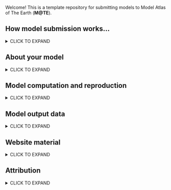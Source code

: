 Welcome! This is a template repository for submitting models to Model Atlas of The Earth (**M@TE**). 

How model submission works...
-----

<details><summary>CLICK TO EXPAND</summary>
<p>


* create a new repository by clicking on the __Use this template__ button above
* name your repository using this convention:
   * `creatorname_year_keyword` (e.g. `corcho_2022_collision`)
* populate this markdown document (`Readme.md`) with as much information as you can
* information is recorded in 3 recurring structures:
    * **Metadata Fields** (markdown tables)
    * **Metadata Tags** (markdown checkboxes)
    * **File Description** (markdown tables)
* you need to physically edit the markdown (plain text). You can do this directly through github, or on your device with a plain text editor.
    * Many of the fields have place holder / example text to help guide you. Delete this text and replace with your own.   
* add any files to the `model_files` and `web_files` subfolders.
* once you have completed these steps, you can submit your model back to M@TE <https://github.com/ModelAtlasofTheEarth>

> **Note**
> The Wiki provides more detailed information on submission. Create a Github Issue if you have problems or questions. 

  
</p>
</details>

About your model
-----

<details><summary>CLICK TO EXPAND</summary>
<p>

**Metadata fields**

Field | Value | Notes
--- | --- | ---
**Title** |The Role of Lithospheric-Deep Mantle Interactions on the Style and Stress Evolution of Arc-Continent Collision | ...
**Abstract** | Continents grow by the successive accretion of material to their margins, mostly collision and accretion of intra-oceanic magmatic arcs. We investigate the effect of arc buoyancy and viscosity on the mode of collision, and the effects on the margin using a computer modeling approach. Our simulations show that upon collision, it is a small differential in density (3%) between the colliding arc and the continental margin that dictates whether subduction continues or stops after collision. In addition, our models show that arc buoyancy and viscosity drive lithospheric extension in the continental plate. Also, as the subducting slab reaches a mantle discontinuity at 660 km depth, it folds and causes strain and stress fluctuations on the margin.| 
**Keywords** | Collision, subduction, accretion | 
**Field of research (FOR) code** | 3706,370604  | 


**Metadata  Tags**

> **Note**
> Place an X in in the boxes to select!

- [X] published study
- [ ] commmunity benchmark
- [ ] attempted reproduction of a previous model (including with different codes, etc)
- [ ] missing data model (input files available, requires re-running by community)


</p>
</details>


Model computation and reproduction
-----

<details><summary>CLICK TO EXPAND</summary>
<p>

**Metadata fields**


The following fields provide information and references for sources and processes that were used to create the dataset.  Provide software and computing details, versioning, web references, DOIs, Github links, input datasets etc. on any of the components and workflows that went into the generation of the dataset. 


Field | Value | Notes
--- | --- | ---
**software framework** |UWGeodynamics  | 
**software version** | |
**source code link** |  https://github.com/underworldcode/UWGeodynamics | 
**input datasets** | None | 
**computer details** | E.g., cluster name, Operating System, MPI version, number of cores  | 
**additional notes** | E.g., This product was generated by XX method as described by XX et al. (yyyy) <paper doi>. Further details and code for the method are available in the Github/code repository XX....This product is derived from dataset XX (dataset doi or link to details). The method is detailed in .... and uses inputs X (link), Y (link), Z (link) to produce this published product. |



**Metadata  Tags**

- [X] this submission includes input files
- [ ] this submission includes a software container or environent file for __running the model__ (i.e. docker image, dockerfile, conda environment.yml)
- [X] this submission includes postprocessing files
- [ ] this submission includes a software container or environent file __for postprocessing__
- [ ] postprocessing files are linked to data on the NCI's GeoNetwork (through thredds/OPeNDAP API)


> **Note**
> Please add any additional files (related to model execution, reproduction and postprocessing) to the `model_files` folder. Describe these files in the **File Description** table below.

**File Description**

Filename/pattern | Description | Notes
--- | --- | ---
`SubductionTransference_Mechanical_25Km-WeakerLM.ipynb`  | Jupyter notebook to run model with 25 km thick arc-crust   | Additional info | 
`ModelGeometry.py` | python script with functions/variables requied by `SubductionTransference_Mechanical_25Km-WeakerLM.ipynb` | 
`MechanicalProperties.py` | python script with functions/variables requied by `SubductionTransference_Mechanical_25Km-WeakerLM.ipynb | 
`Figure_6_Kinematics_Analysis.ipynb` | Jupyter notebook containing workflow to recreate Fig. 6 of Corcho. et al 2022 |




</p>
</details>


Model output data
-----

<details><summary>CLICK TO EXPAND</summary>
<p>


**Metadata  Tags**

- [X] this submission  includes model output data

> **Note**
> If the above box is ticked, the M@TE team will contact you with details for uploading data. Please fill out the **Metadata fields** Tables below.  Please describe output data files using the **File Description** Table. 
  
**Metadata fields**

Field | Value | Notes
--- | --- | ---
**Temporal extents (if applicable)** | | ---
**Spatial extents (if applicable)** | | ---
**Local NCI file path** | Completed once data are available on NCI Geonetwork Catalog | 
**DOI (NCI Internal Field)** |Completed once data are available on NCI Geonetwork Catalog | 
**additional notes** | E.g., output data are saved at time/step increments of (100 Kyr) |


> **Note**
> Model output data is _Not_ submitted through Github. However the **File Description** Table provides a place to describe those files. Include anything that might be useful for the community (or your future self): datum or reference values, units, nature of the data (scalar/vector/tensor), order of components. 

**File Description**

Filename/pattern | Description | Notes
--- | --- | ---
XDMF.fields.00*.xmf | | 
XDMF.swarms.00*.xmf | |
materialField-*.h5 | |
plasticStrain-*.h5 | |
pressureField-*.h5 | |
projDensityField-*.h5 | |
projMaterialField-*.h5 | |
projPlasticStrain-*.h5 | |
projStressField-*.h5 | |
projStressTensor-*.h5 | |
projTimeField-*.h5 | |
projViscosityField-*.h5 | |
strainRateField-*.h5 | |
swarm-*.h5 | |
timeField-*.h5 | |
velocityField-*.h5 | |
ArcTracers-*.h5 | |
ArcTracers-*.xdmf | |
ArcTracers_Arc_nodes_velocity_X-*.h5 | |
ArcTracers_Arc_nodes_velocity_Y-*.h5 | |
ArcTracers_Time_Arc-*.h5 | |
ArcTracers_global_index-*.h5 | |
CratonTracers-*.h5 | |
CratonTracers-*.xdmf | |
CratonTracers_Cratonic_overriding_plate_velocity_X-*.h5 | |
CratonTracers_Cratonic_overriding_plate_velocity_Y-*.h5 | |
CratonTracers_Time_SP-*.h5 | |
CratonTracers_global_index-*.h5 | |
OPTracers-*.h5 | |
OPTracers-*.xdmf | |
OPTracers_Time_OP-*.h5 | |
OPTracers_global_index-*.h5 | |
SPTracers-*.h5 | |
SPTracers-*.xdmf | |
SPTracers_Subducting_plate_velocity_X-*.h5 | |
SPTracers_Subducting_plate_velocity_Y-*.h5 | |
SPTracers_Time_SP-*.h5 | |


</p>
</details>


Website material
-----

<details><summary>CLICK TO EXPAND</summary>
<p>


> **Note**
> To feature your model on our website (<https://mate.science>), we will require some images/animations and captions. Please add files to the `web_files` folder, and describe these files using the following **File Description** Table. The **Purpose** field will be used to help direct the content. You do not need to supply all of these, and you may supply multiple files with the same purpose.

**File Description**

File | Purpose | Caption
--- | --- | ---
`landing_image.png` | landing page image |  Example of the temporal evolution of the numerical simulations that result in failed arc transference and slab break-off (more buoyant remnant arcs) with an
effective thickness between 32 and 35 km.
`graphic_abstract.png` | visual abstract |  Schematic illustration of initial model conditions and subsequent post-collisional evolution of the two identified styles of arc-continent collision, whose dynamics are controlled by arc transference and slab-anchoring in less buoyant remnant arcs (see publication for further detail)
`model_setup.jpg` | model setup | (a) Model set up for numerical simulations based on previous research in the dynamics of accretionary continental margins (Moresi et al., 2014). It includes an oceanic subducting plate (dark yellow), an overriding plate composed by a continental (cyan) and cratonic domain (dark blue), and a ribbon of thicker crust representing a remnant = intra-oceanic arc attached to the oceanic plate (red). The upper mantle and the upper-lower mantle boundary are included to capture deep-mantle slab interactions. Orange, yellow, and dark green dots show locations where subducting plate convergence velocity, the trench-retreat velocity and the overriding plate (OP) retreat velocity were measured. The (b–e) profiles show a schematic lithospheric cross-section of the domains considered in our model set-up (see publication for further detail).
`animation_25.gif` | animation | Evolution of material field for model with 25 km arc crust
`animation_35.gif` | animation | Evolution of material field for model with 35 km arc crust


> **Note**
> Acceptible formats: JPEG, PNG, PDF, AVI, GIF, MP4. Total size of files will be limited by Github repository constraints




</p>
</details>



Attribution
-----
<details><summary>CLICK TO EXPAND</summary>
<p>


Field | Value | Notes
--- | --- | ---
**Associated publication DOI** | [DOI](https://doi.org/10.1029/2022GC010386) | 
**Funder(s)** |  Australian Research Council's ITRH Project IH130200012 and DP150102887. AFRC was supported by a scholarship from the Colombian Government (Ministerio de Ciencia, Tecnología, e Innovación, 783), a research grant from the Colombian Association of Petroleum Geologists and Geophysicists (Asociación Colombiana de Geólogos y Geofísicos del Petróleo) fund and a top-up scholarship form the University of Melbourne (Baragwanath scholarship).  This work was enabled by Auscope, the Nectar Research Cloud and the National Computational Infrastructure (projects m18, mw52), which are supported by the Australian Government via the National Collaborative Research Infrastructure Strategy (NCRIS). | 
**Author(s)** | Refer to publication | 
**Licence** |  E.g., <a rel="license" href="http://creativecommons.org/licenses/by/4.0/"><img alt="Creative Commons License" style="border-width:0" src="https://i.creativecommons.org/l/by/4.0/88x31.png" /></a><br />This work is licensed under a <a rel="license" href="http://creativecommons.org/licenses/by/4.0/">Creative Commons Attribution 4.0 International License</a>. | 

> **Note on Publications**
> Please also add .bib entries for any associated publication to the `CITATIONS.bib` file
> See Wiki for further information on .bib files 

> **Note on Licence**
> we encourage model creators to issue a single licence that will cover all material sumbitted to M@TE.
> we recommend a Creative Commons license
> you can use the following website to choose from a range of options <Chttps://creativecommons.org/choose/> 





</p>
</details>






